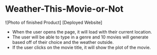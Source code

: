 # Weather-This-Movie-or-Not

![Photo of finished Product]
[Deployed Website]

* When the user opens the page, it will load with their current location.
* The user will be able to type in a genre and 10 movies will generate based off of their choice and the weather outside.
* If the user clicks on the movie title, it will show the plot of the movie.